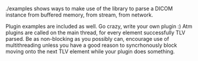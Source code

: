 ./examples shows ways to make use of the library to parse a DICOM instance from buffered memory, from stream, from network. 

Plugin examples are included as well. Go crazy, write your own plugin :) Atm plugins are called on the main thread, for 
every element successfully TLV parsed. Be as non-blocking as you possibly can, encourage use of multithreading unless you have 
a good reason to syncrhonously block moving onto the next TLV element while your plugin does something. 


